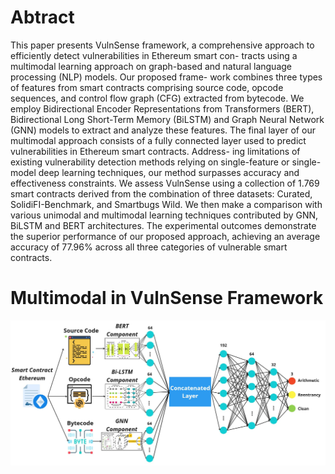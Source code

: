 # Abtract
This paper presents VulnSense framework, a comprehensive approach to efficiently detect vulnerabilities in Ethereum smart con-
tracts using a multimodal learning approach on graph-based and natural language processing (NLP) models. Our proposed frame-
work combines three types of features from smart contracts comprising source code, opcode sequences, and control flow graph
(CFG) extracted from bytecode. We employ Bidirectional Encoder Representations from Transformers (BERT), Bidirectional Long
Short-Term Memory (BiLSTM) and Graph Neural Network (GNN) models to extract and analyze these features. The final layer of
our multimodal approach consists of a fully connected layer used to predict vulnerabilities in Ethereum smart contracts. Address-
ing limitations of existing vulnerability detection methods relying on single-feature or single-model deep learning techniques, our
method surpasses accuracy and effectiveness constraints. We assess VulnSense using a collection of 1.769 smart contracts derived
from the combination of three datasets: Curated, SolidiFI-Benchmark, and Smartbugs Wild. We then make a comparison with
various unimodal and multimodal learning techniques contributed by GNN, BiLSTM and BERT architectures. The experimental
outcomes demonstrate the superior performance of our proposed approach, achieving an average accuracy of 77.96% across all
three categories of vulnerable smart contracts.

# Multimodal in VulnSense Framework
![VulnSense Framework](images/Multimodal_Vulnsense.jpg)
 
